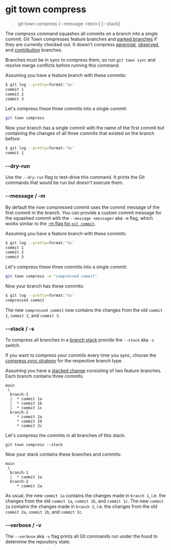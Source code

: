 # git town compress

> git town compress [--message &lt;text&gt;] [--stack]

The _compress_ command squashes all commits on a branch into a single commit.
Git Town compresses feature branches and
[parked branches](https://www.git-town.com/preferences/parked-branches) if they
are currently checked out. It doesn't compress
[perennial](https://www.git-town.com/preferences/perennial-branches),
[observed](https://www.git-town.com/preferences/observed-branches), and
[contribution](https://www.git-town.com/preferences/contribution-branches)
branches.

Branches must be in sync to compress them, so run `git town sync` and resolve
merge conflicts before running this command.

Assuming you have a feature branch with these commits:

```bash
$ git log --pretty=format:'%s'
commit 1
commit 2
commit 3
```

Let's compress these three commits into a single commit:

```bash
git town compress
```

Now your branch has a single commit with the name of the first commit but
containing the changes of all three commits that existed on the branch before:

```bash
$ git log --pretty=format:'%s'
commit 1
```

### --dry-run

Use the `--dry-run` flag to test-drive this command. It prints the Git commands
that would be run but doesn't execute them.

### --message / -m <text>

By default the now compressed commit uses the commit message of the first commit
in the branch. You can provide a custom commit message for the squashed commit
with the `--message <message>` aka `-m` flag, which works similar to the
[-m flag for `git commit`](https://git-scm.com/docs/git-commit#Documentation/git-commit.txt--mltmsggt).

Assuming you have a feature branch with these commits:

```bash
$ git log --pretty=format:'%s'
commit 1
commit 2
commit 3
```

Let's compress these three commits into a single commit:

```bash
git town compress -m "compressed commit"
```

Now your branch has these commits:

```bash
$ git log --pretty=format:'%s'
compressed commit
```

The new `compressed commit` now contains the changes from the old `commit 1`,
`commit 2`, and `commit 3`.

### --stack / -s

To compress all branches in a [branch stack](../stacked-changes.md) provide the
`--stack` aka `-s` switch.

If you want to compress your commits every time you sync, choose the
[compress sync strategy](../preferences/sync-feature-strategy.md#compress) for
the respective branch type.

Assuming you have a [stacked change](../stacked-changes.md) consisting of two
feature branches. Each branch contains three commits.

```
main
 \
  branch-1
  |  * commit 1a
  |  * commit 1b
  |  * commit 1c
  branch-2
     * commit 2a
     * commit 2b
     * commit 2c
```

Let's compress the commits in all branches of this stack:

```
git town compress --stack
```

Now your stack contains these branches and commits:

```
main
 \
  branch-1
  |  * commit 1a
  branch-2
     * commit 2a
```

As usual, the new `commit 1a` contains the changes made in `branch 1`, i.e. the
changes from the old `commit 1a`, `commit 1b`, and `commit 1c`. The new
`commit 2a` contains the changes made in `branch 2`, i.e. the changes from the
old `commit 2a`, `commit 2b`, and `commit 2c`.

### --verbose / -v

The `--verbose` aka `-v` flag prints all Git commands run under the hood to
determine the repository state.
